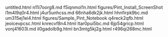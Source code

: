untitled.html
n11i7oorg8.md
f5iqnmol1n.html
figures/Pint_Install_ScreenShot
l1m4l9q0r4.html
j4ur5unhcss.md
66nha6dk2jk.html
hhnfirpk9bc.md
um315ej1ei4.html
figures/Sample_Pint_Notebook
q4reck2qfb.html
jeoicevpcsc.html
knrecvf8n4.html
ltar0pui5bc.md
6jp54gricp.html
vonj41603l.md
il0gadolb9g.html
bn3mtg5kj2g.html
r496qi268mc.html